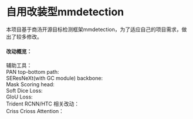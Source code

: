 # 自用改装型mmdetection

本项目基于商汤开源目标检测框架mmdetection，为了适应自己的项目需求，做出了较多修改。<br>
#### 改动概览：<br>
辅助工具：<br>
PAN top-bottom path:<br>
SEResNeXt(with GC module) backbone:<br>
Mask Scoring head:<br>
Soft Dice Loss:<br>
GIoU Loss:<br>
Trident RCNN/HTC 相关改动：<br>
Criss Crioss Attention：<br>
